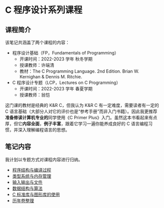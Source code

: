 # C 程序设计系列课程

## 课程简介

该笔记共涵盖了两个课程的内容：

-   程序设计基础（FP，Fundamentals of Programming）
    -   开课时间：2022-2023 学年 秋冬学期
    -   授课教师：许端清
    -   教材：The C Programming Language. 2nd Edition. Brian W. Kernighan & Dennis M. Ritchie.
-   C 程序设计专题（LCP，Lectures on C Programming）
    -   开课时间：2022-2023 学年 春夏学期
    -   授课教师：翁恺

这门课的教材是经典的 K&R C，但我认为 K&R C 有一定难度，需要读者有一定的 C 语言基础（大部分人对它的评价也是“参考手册”而非入门书籍）。因此我更推荐**准备修读计算机专业的**同学使用《C Primer Plus》入门。虽然这本书看起来有点厚，但它**内容全面**，**例子丰富**，跟着它学习一遍你能养成良好的 C 语言编程习惯，并深入理解编程语言的思想。

## 笔记内容

我计划以专题方式对课程内容进行归纳。

-   [程序结构与编译过程](program-structure-and-compilation.md)
-   [类型系统与内存管理](data-type-and-memory-management.md)
-   [输入输出与文件](io-and-file.md)
-   [数据结构与算法](data-structure-and-algorithm.md)
-   [C 标准库与图形库的使用](c-standard-library-and-graphic-library.md)
-   [历年卷整理](exam.md)
